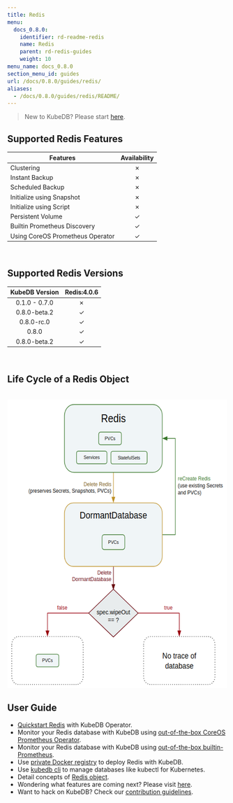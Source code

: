 ```yaml
---
title: Redis
menu:
  docs_0.8.0:
    identifier: rd-readme-redis
    name: Redis
    parent: rd-redis-guides
    weight: 10
menu_name: docs_0.8.0
section_menu_id: guides
url: /docs/0.8.0/guides/redis/
aliases:
  - /docs/0.8.0/guides/redis/README/
---
```


> New to KubeDB? Please start [here](/docs/concepts/README.md).

## Supported Redis Features

|Features                                                | Availability |
|--------------------------------------------------------|:------------:|
|Clustering                                              | &#10007;     |
|Instant Backup                                          | &#10007;     |
|Scheduled Backup                                        | &#10007;     |
|Initialize using Snapshot                               | &#10007;     |
|Initialize using Script                                 | &#10007;     |
|Persistent Volume                                       | &#10003;     |
|Builtin Prometheus Discovery                            | &#10003;     |
|Using CoreOS Prometheus Operator                        | &#10003;     |

<br/>

## Supported Redis Versions

| KubeDB Version | Redis:4.0.6  |
|:--------------:|:------------:|
| 0.1.0 - 0.7.0  | &#10007;     |
| 0.8.0-beta.2   | &#10003;     |
| 0.8.0-rc.0     | &#10003;     |
| 0.8.0          | &#10003;     |
| 0.8.0-beta.2   | &#10003;     |

<br/>

## Life Cycle of a Redis Object

<p align="center">
  <img alt="lifecycle"  src="/docs/images/redis/redis-lifecycle.png" width="600" height="660">
</p>

## User Guide

- [Quickstart Redis](/docs/guides/redis/quickstart/quickstart.md) with KubeDB Operator.
- Monitor your Redis database with KubeDB using [out-of-the-box CoreOS Prometheus Operator](/docs/guides/redis/monitoring/using-coreos-prometheus-operator.md).
- Monitor your Redis database with KubeDB using [out-of-the-box builtin-Prometheus](/docs/guides/redis/monitoring/using-builtin-prometheus.md).
- Use [private Docker registry](/docs/guides/redis/private-registry/using-private-registry.md) to deploy Redis with KubeDB.
- Use [kubedb cli](/docs/guides/redis/cli/cli.md) to manage databases like kubectl for Kubernetes.
- Detail concepts of [Redis object](/docs/concepts/databases/redis.md).
- Wondering what features are coming next? Please visit [here](/docs/roadmap.md).
- Want to hack on KubeDB? Check our [contribution guidelines](/docs/CONTRIBUTING.md).
